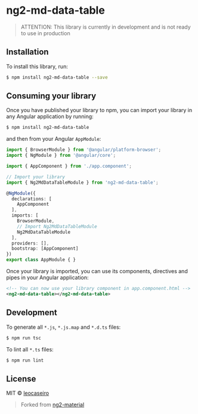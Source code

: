 # ng2-md-data-table

> ATTENTION: This library is currently in development and is not ready to use in production

## Installation

To install this library, run:

```bash
$ npm install ng2-md-data-table --save
```

## Consuming your library

Once you have published your library to npm, you can import your library in any Angular application by running:

```bash
$ npm install ng2-md-data-table
```

and then from your Angular `AppModule`:

```typescript
import { BrowserModule } from '@angular/platform-browser';
import { NgModule } from '@angular/core';

import { AppComponent } from './app.component';

// Import your library
import { Ng2MdDataTableModule } from 'ng2-md-data-table';

@NgModule({
  declarations: [
    AppComponent
  ],
  imports: [
    BrowserModule,
    // Import Ng2MdDataTableModule
    Ng2MdDataTableModule
  ],
  providers: [],
  bootstrap: [AppComponent]
})
export class AppModule { }
```

Once your library is imported, you can use its components, directives and pipes in your Angular application:

```xml
<!-- You can now use your library component in app.component.html -->
<ng2-md-data-table></ng2-md-data-table>
```

## Development

To generate all `*.js`, `*.js.map` and `*.d.ts` files:

```bash
$ npm run tsc
```

To lint all `*.ts` files:

```bash
$ npm run lint
```

## License

MIT © [leocaseiro](mailto:leobok@gmail.com)

> Forked from [ng2-material](https://github.com/justindujardin/ng2-material) 
